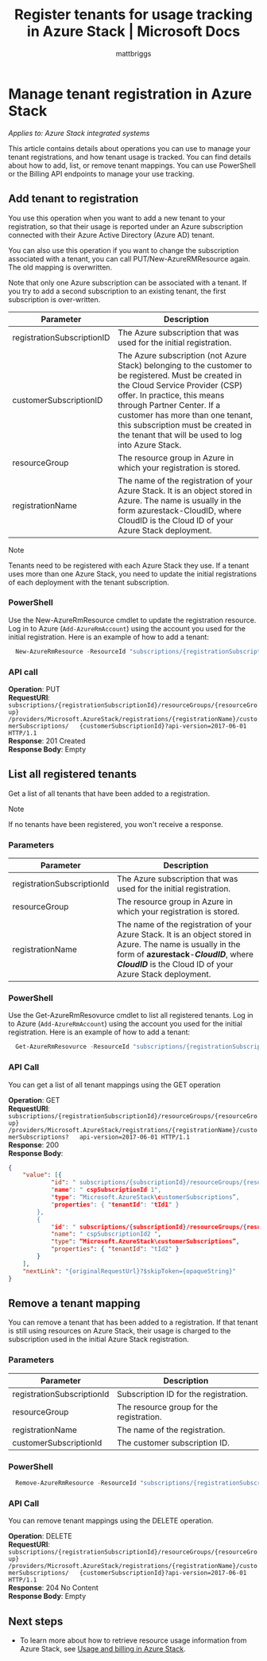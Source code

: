 ﻿---
title: Register tenants for usage tracking in Azure Stack | Microsoft Docs
description: Details about operations used to manage  tenant registrations and how tenant usage is tracked in Azure Stack.
services: azure-stack
documentationcenter: ''
author: mattbriggs
manager: femila
editor: ''

ms.service: azure-stack
ms.workload: na
pms.tgt_pltfrm: na
ms.devlang: na
ms.topic: article
ms.date: 02/22/2018
ms.author: mabrigg
ms.reviewer: alfredo

---

# Manage tenant registration in Azure Stack

*Applies to: Azure Stack integrated systems*

This article contains details about operations you can use to manage your tenant registrations, and how tenant usage is tracked. You can find details about how to add, list, or remove tenant mappings. You can use PowerShell or the Billing API endpoints to manage your use tracking.

## Add tenant to registration

You use this operation when you want to add a new tenant to your registration, so that their usage is reported under an Azure subscription connected with their Azure Active Directory (Azure AD) tenant.

You can also use this operation if you want to change the subscription associated with a tenant, you can call PUT/New-AzureRMResource again. The old mapping is overwritten.

Note that only one Azure subscription can be associated with a tenant. If you try to add a second subscription to an existing tenant, the first subscription is over-written. 


| Parameter                  | Description |
|---                         | --- |
| registrationSubscriptionID | The Azure subscription that was used for the initial registration. |
| customerSubscriptionID     | The  Azure subscription (not Azure Stack) belonging to the customer to be registered. Must be created in the Cloud Service Provider (CSP) offer. In practice, this means through Partner Center. If a customer has more than one tenant, this subscription must be created in the tenant that will be used to log into Azure Stack. |
| resourceGroup              | The resource group in Azure in which your registration is stored. |
| registrationName           | The name of the registration of your Azure Stack. It is an object stored in Azure. The name is usually in the form azurestack-CloudID, where CloudID is the Cloud ID of your Azure Stack deployment. |

> [!Note]  
> Tenants need to be registered with each Azure Stack they use. If a tenant uses more than one Azure Stack, you need to update the initial registrations of each deployment with the tenant subscription.

### PowerShell

Use the New-AzureRmResource cmdlet to update the registration resource. Log in to Azure (`Add-AzureRmAccount`) using the account you used for the initial registration. Here is an example of how to add a tenant:

```powershell
  New-AzureRmResource -ResourceId "subscriptions/{registrationSubscriptionId}/resourceGroups/{resourceGroup}/providers/Microsoft.AzureStack/registrations/{registrationName}/customerSubscriptions/{customerSubscriptionId}" -ApiVersion 2017-06-01 -Properties
```

### API call

**Operation**: PUT  
**RequestURI**: `subscriptions/{registrationSubscriptionId}/resourceGroups/{resourceGroup}  /providers/Microsoft.AzureStack/registrations/{registrationName}/customerSubscriptions/  
{customerSubscriptionId}?api-version=2017-06-01 HTTP/1.1`  
**Response**: 201 Created  
**Response Body**: Empty  

## List all registered tenants

Get a list of all tenants that have been added to a registration.

 > [!Note]  
 > If no tenants have been registered, you won't receive a response.

### Parameters

| Parameter                  | Description          |
|---                         | ---                  |
| registrationSubscriptionId | The Azure subscription that was used for the initial registration.   |
| resourceGroup              | The resource group in Azure in which your registration is stored.    |
| registrationName           | The name of the registration of your Azure Stack. It is an object stored in Azure. The name is usually in the form of **azurestack**-***CloudID***, where ***CloudID*** is the Cloud ID of your Azure Stack deployment.   |

### PowerShell

Use the Get-AzureRmResovurce cmdlet to list all registered tenants. Log in to Azure (`Add-AzureRmAccount`) using the account you used for the initial registration. Here is an example of how to add a tenant:

```powershell
  Get-AzureRmResovurce -ResourceId "subscriptions/{registrationSubscriptionId}/resourceGroups/{resourceGroup}/providers/Microsoft.AzureStack/registrations/{registrationName}/customerSubscriptions" -ApiVersion 2017-06-01
```

### API Call

You can get a list of all tenant mappings using the GET operation

**Operation**: GET  
**RequestURI**: `subscriptions/{registrationSubscriptionId}/resourceGroups/{resourceGroup}  
/providers/Microsoft.AzureStack/registrations/{registrationName}/customerSubscriptions?  
api-version=2017-06-01 HTTP/1.1`  
**Response**: 200  
**Response Body**: 

```JSON  
{
    "value": [{
            "id": " subscriptions/{subscriptionId}/resourceGroups/{resourceGroup}/providers/Microsoft.AzureStack/registrations/{registrationName}/customerSubscriptions/{ cspSubscriptionId 1}”,
            "name": " cspSubscriptionId 1",
            "type": “Microsoft.AzureStack\customerSubscriptions”,
            "properties": { "tenantId": "tId1" }
        },
        {
            "id": " subscriptions/{subscriptionId}/resourceGroups/{resourceGroup}/providers/Microsoft.AzureStack/registrations/{registrationName}/customerSubscriptions/{ cspSubscriptionId 2}”,
            "name": " cspSubscriptionId2 ",
            "type": “Microsoft.AzureStack\customerSubscriptions”,
            "properties": { "tenantId": "tId2" }
        }
    ],
    "nextLink": "{originalRequestUrl}?$skipToken={opaqueString}"
}
```

## Remove a tenant mapping

You can remove a tenant that has been added to a registration. If that tenant is still using resources on Azure Stack, their usage is charged to the subscription used in the initial Azure Stack registration.

### Parameters

| Parameter                  | Description          |
|---                         | ---                  |
| registrationSubscriptionId | Subscription ID for the registration.   |
| resourceGroup              | The resource group for the registration.   |
| registrationName           | The name of the registration.  |
| customerSubscriptionId     | The customer subscription ID.  |

### PowerShell

```powershell
  Remove-AzureRmResource -ResourceId "subscriptions/{registrationSubscriptionId}/resourceGroups/{resourceGroup}/providers/Microsoft.AzureStack/registrations/{registrationName}/customerSubscriptions/{customerSubscriptionId}" -ApiVersion 2017-06-01
```

### API Call

You can remove tenant mappings using the DELETE operation.

**Operation**: DELETE  
**RequestURI**: `subscriptions/{registrationSubscriptionId}/resourceGroups/{resourceGroup}  
/providers/Microsoft.AzureStack/registrations/{registrationName}/customerSubscriptions/  
{customerSubscriptionId}?api-version=2017-06-01 HTTP/1.1`  
**Response**: 204 No Content  
**Response Body**: Empty

## Next steps

 - To learn more about how to retrieve resource usage information from Azure Stack, see [Usage and billing in Azure Stack](/azure-stack-billing-and-chargeback.md).
